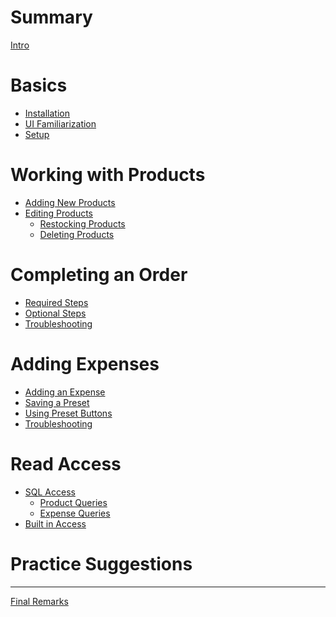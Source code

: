 # Summary

[Intro](./intro.md)

# Basics

- [Installation](./installation.md)
- [UI Familiarization](./uifam.md)
- [Setup](./setup.md)

# Working with Products

- [Adding New Products](./products/adding.md)
- [Editing Products](./products/editing.md)
    - [Restocking Products](./products/restock.md)
    - [Deleting Products]()

# Completing an Order
- [Required Steps](./selling/required.md)
- [Optional Steps](./selling/optional.md)
- [Troubleshooting]()

# Adding Expenses
- [Adding an Expense](./buying/expenses.md)
- [Saving a Preset](./buying/presets.md)
- [Using Preset Buttons](./buying/quickbuy.md)
- [Troubleshooting]()

# Read Access
- [SQL Access](./sql/access.md)
    - [Product Queries](./sql/products.md)
    - [Expense Queries](./sql/expenses.md)
- [Built in Access]()

# Practice Suggestions

---

[Final Remarks]()